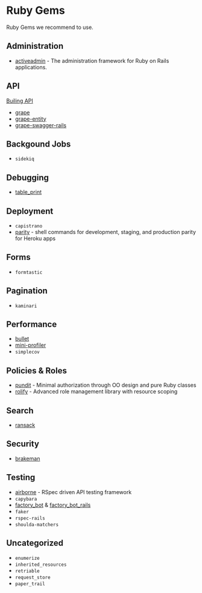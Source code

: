 # Ruby Gems

Ruby Gems we recommend to use.

## Administration

* [activeadmin](https://github.com/activeadmin/activeadmin) - The administration framework for Ruby on Rails applications.

## API

[Builing API](building_api.md)

* [grape](https://github.com/ruby-grape/grape)
* [grape-entity](https://github.com/ruby-grape/grape-entity)
* [grape-swagger-rails](https://github.com/ruby-grape/grape-swagger-rails)

## Backgound Jobs

* `sidekiq`

## Debugging

* [table_print](http://tableprintgem.com/)

## Deployment

* `capistrano`
* [parity](https://github.com/thoughtbot/parity) - shell commands for development, staging, and production parity for Heroku apps

## Forms

* `formtastic`

## Pagination

* `kaminari`

## Performance

* [bullet](https://github.com/flyerhzm/bullet)
* [mini-profiler](https://github.com/MiniProfiler/rack-mini-profiler)
* `simplecov`

## Policies & Roles

* [pundit](https://github.com/varvet/pundit) - Minimal authorization through OO design and pure Ruby classes
* [rolify](https://github.com/RolifyCommunity/rolify) - Advanced role management library with resource scoping

## Search
* [ransack](https://github.com/activerecord-hackery/ransack)

## Security

* [brakeman](https://brakemanscanner.org/)

## Testing
* [airborne](https://github.com/brooklynDev/airborne) - RSpec driven API testing framework
* `capybara`
* [factory_bot](https://github.com/thoughtbot/factory_bot) & [factory_bot_rails](https://github.com/thoughtbot/factory_bot_rails)
* `faker`
* `rspec-rails`
* `shoulda-matchers`

## Uncategorized

* `enumerize`
* `inherited_resources`
* `retriable`
* `request_store`
* `paper_trail`
